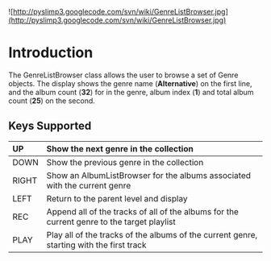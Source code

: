 ![http://pyslimp3.googlecode.com/svn/wiki/GenreListBrowser.jpg](http://pyslimp3.googlecode.com/svn/wiki/GenreListBrowser.jpg)

# Introduction #

The GenreListBrowser class allows the user to browse a set of Genre objects. The display shows the genre name (**Alternative**) on the first line, and the album count (**32**) for in the genre, album index (**1**) and total album count (**25**) on the second.

## Keys Supported ##

| UP | Show the next genre in the collection |
|:---|:--------------------------------------|
| DOWN | Show the previous genre in the collection |
| RIGHT | Show an AlbumListBrowser for the albums associated with the current genre |
| LEFT | Return to the parent level and display |
| REC | Append all of the tracks of all of the albums for the current genre to the target playlist |
| PLAY | Play all of the tracks of the albums of the current genre, starting with the first track |